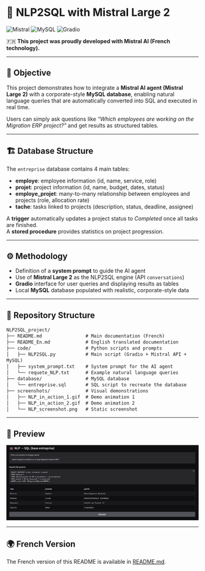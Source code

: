 # 💼 NLP2SQL with Mistral Large 2

![Mistral](https://img.shields.io/badge/Mistral%20AI-Large%202-blue?logo=academia&style=flat-square)
![MySQL](https://img.shields.io/badge/Database-MySQL-blue?logo=mysql&style=flat-square)
![Gradio](https://img.shields.io/badge/UI-Gradio-orange?logo=python&style=flat-square)

🇫🇷 **This project was proudly developed with Mistral AI (French technology).**

---

## 🎯 Objective
This project demonstrates how to integrate a **Mistral AI agent (Mistral Large 2)** with a corporate-style **MySQL database**, enabling natural language queries that are automatically converted into SQL and executed in real time.

Users can simply ask questions like *“Which employees are working on the Migration ERP project?”* and get results as structured tables.

---

## 🏗️ Database Structure
The `entreprise` database contains 4 main tables:

- **employe**: employee information (id, name, service, role)  
- **projet**: project information (id, name, budget, dates, status)  
- **employe_projet**: many-to-many relationship between employees and projects (role, allocation rate)  
- **tache**: tasks linked to projects (description, status, deadline, assignee)  

A **trigger** automatically updates a project status to *Completed* once all tasks are finished.  
A **stored procedure** provides statistics on project progression.

---

## ⚙️ Methodology
- Definition of a **system prompt** to guide the AI agent  
- Use of **Mistral Large 2** as the NLP2SQL engine (API `conversations`)  
- **Gradio** interface for user queries and displaying results as tables  
- Local **MySQL** database populated with realistic, corporate-style data  

---

## 📂 Repository Structure
```
NLP2SQL_project/
├── README.md                # Main documentation (French)
├── README_En.md             # English translated documentation
├── code/                    # Python scripts and prompts
│   ├── NLP2SQL.py           # Main script (Gradio + Mistral API + MySQL)
│   ├── system_prompt.txt    # System prompt for the AI agent
│   └── requete_NLP.txt      # Example natural language queries
├── database/                # MySQL database
│   └── entreprise.sql       # SQL script to recreate the database
├── screenshots/             # Visual demonstrations
│   ├── NLP_in_action_1.gif  # Demo animation 1
│   ├── NLP_in_action_2.gif  # Demo animation 2
│   └── NLP_screenshot.png   # Static screenshot
```

---

## 📸 Preview
![NLP2SQL Screenshot](screenshots/NLP_screenshot.png)

---

## 🌍 French Version
The French version of this README is available in [README.md](README.md).
